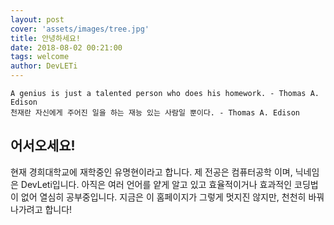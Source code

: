 ```yaml
---
layout: post
cover: 'assets/images/tree.jpg'
title: 안녕하세요!
date: 2018-08-02 00:21:00
tags: welcome
author: DevLETi
---
```



```
A genius is just a talented person who does his homework. - Thomas A. Edison
천재란 자신에게 주어진 일을 하는 재능 있는 사람일 뿐이다. - Thomas A. Edison
```


## 어서오세요!

현재 경희대학교에 재학중인 유명현이라고 합니다. 제 전공은 컴퓨터공학 이며, 닉네임은 DevLeti입니다. 아직은 여러 언어를 얕게 알고 있고 효율적이거나 효과적인 코딩법이 없어 열심히 공부중입니다. 지금은 이 홈페이지가 그렇게 멋지진 않지만, 천천히 바꿔나가려고 합니다!

